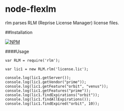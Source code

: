 # node-flexlm

rlm parses RLM (Reprise License Manager) license files.

##Installation

[![NPM](https://nodei.co/npm/rlm.png)](https://nodei.co/npm/rlm/)

####Usage

    var RLM = require('rlm');

    var lic1 = new RLM.rlm('license.lic');

    console.log(lic1.getServer());
    console.log(lic1.getVendor("prime"));
    console.log(lic1.getFeature("orbit", "venus"));
    console.log(lic1.getFeatures("prime"));
    console.log(lic1.findExpirations("orbit"));
    console.log(lic1.findAllExpirations());
    console.log(lic1.findExpired("orbit", 10));
